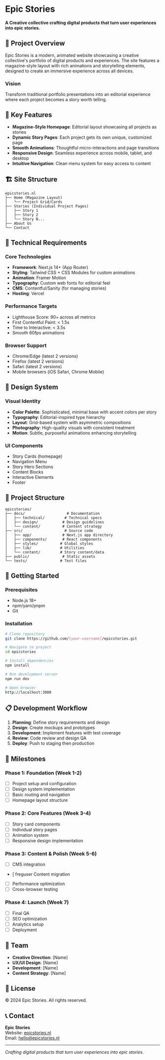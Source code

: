 # Epic Stories

**A Creative collective crafting digital products that turn user experiences into epic stories.**

## 🎯 Project Overview

Epic Stories is a modern, animated website showcasing a creative collective's portfolio of digital products and experiences. The site features a magazine-style layout with rich animations and storytelling elements, designed to create an immersive experience across all devices.

### Vision
Transform traditional portfolio presentations into an editorial experience where each project becomes a story worth telling.

## 🌟 Key Features

- **Magazine-Style Homepage**: Editorial layout showcasing all projects as stories
- **Dynamic Story Pages**: Each project gets its own unique, customized page
- **Smooth Animations**: Thoughtful micro-interactions and page transitions
- **Responsive Design**: Seamless experience across mobile, tablet, and desktop
- **Intuitive Navigation**: Clean menu system for easy access to content

## 🏗️ Site Structure

```
epicstories.nl
├── Home (Magazine Layout)
│   └── Project Grid/Cards
├── Stories (Individual Project Pages)
│   ├── Story 1
│   ├── Story 2
│   └── Story N...
├── About Us
└── Contact
```

## 📱 Technical Requirements

### Core Technologies
- **Framework**: Next.js 14+ (App Router)
- **Styling**: Tailwind CSS + CSS Modules for custom animations
- **Animation**: Framer Motion
- **Typography**: Custom web fonts for editorial feel
- **CMS**: Contentful/Sanity (for managing stories)
- **Hosting**: Vercel

### Performance Targets
- Lighthouse Score: 90+ across all metrics
- First Contentful Paint: < 1.5s
- Time to Interactive: < 3.5s
- Smooth 60fps animations

### Browser Support
- Chrome/Edge (latest 2 versions)
- Firefox (latest 2 versions)
- Safari (latest 2 versions)
- Mobile browsers (iOS Safari, Chrome Mobile)

## 🎨 Design System

### Visual Identity
- **Color Palette**: Sophisticated, minimal base with accent colors per story
- **Typography**: Editorial-inspired type hierarchy
- **Layout**: Grid-based system with asymmetric compositions
- **Photography**: High-quality visuals with consistent treatment
- **Motion**: Subtle, purposeful animations enhancing storytelling

### UI Components
- Story Cards (homepage)
- Navigation Menu
- Story Hero Sections
- Content Blocks
- Interactive Elements
- Footer

## 📂 Project Structure

```
epicstories/
├── docs/                   # Documentation
│   ├── technical/         # Technical specs
│   ├── design/           # Design guidelines
│   └── content/          # Content strategy
├── src/                   # Source code
│   ├── app/              # Next.js app directory
│   ├── components/       # React components
│   ├── styles/          # Global styles
│   ├── lib/             # Utilities
│   └── content/         # Story content/data
├── public/               # Static assets
└── tests/               # Test files
```

## 🚀 Getting Started

### Prerequisites
- Node.js 18+
- npm/yarn/pnpm
- Git

### Installation
```bash
# Clone repository
git clone https://github.com/[your-username]/epicstories.git

# Navigate to project
cd epicstories

# Install dependencies
npm install

# Run development server
npm run dev

# Open browser
http://localhost:3000
```

## 📋 Development Workflow

1. **Planning**: Define story requirements and design
2. **Design**: Create mockups and prototypes
3. **Development**: Implement features with test coverage
4. **Review**: Code review and design QA
5. **Deploy**: Push to staging then production

## 🎯 Milestones

### Phase 1: Foundation (Week 1-2)
- [ ] Project setup and configuration
- [ ] Design system implementation
- [ ] Basic routing and navigation
- [ ] Homepage layout structure

### Phase 2: Core Features (Week 3-4)
- [ ] Story card components
- [ ] Individual story pages
- [ ] Animation system
- [ ] Responsive design implementation

### Phase 3: Content & Polish (Week 5-6)
- [ ] CMS integration
- [ freguser Content migration
- [ ] Performance optimization
- [ ] Cross-browser testing

### Phase 4: Launch (Week 7)
- [ ] Final QA
- [ ] SEO optimization
- [ ] Analytics setup
- [ ] Deployment

## 🤝 Team

- **Creative Direction**: [Name]
- **UX/UI Design**: [Name]
- **Development**: [Name]
- **Content Strategy**: [Name]

## 📄 License

© 2024 Epic Stories. All rights reserved.

## 📞 Contact

**Epic Stories**  
Website: [epicstories.nl](https://epicstories.nl)  
Email: hello@epicstories.nl  

---

*Crafting digital products that turn user experiences into epic stories.*
